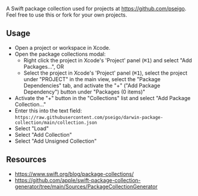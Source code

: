 
A Swift package collection used for projects at https://github.com/pseigo. Feel free to use this or fork for your own projects.

## Usage

- Open a project or workspace in Xcode.
- Open the package collections modal:
  - Right click the project in Xcode's 'Project' panel (<kbd>⌘1</kbd>) and select "Add Packages...", OR
  - Select the project in Xcode's 'Project' panel (<kbd>⌘1</kbd>), select the project under "PROJECT" in the main view, select the "Package Dependencies" tab, and activate the "+" ("Add Package Dependency") button under "Packages (0 items)" 
- Activate the "+" button in the "Collections" list and select "Add Package Collection..."
- Enter this into the text field: `https://raw.githubusercontent.com/pseigo/darwin-package-collection/main/collection.json`
- Select "Load"
- Select "Add Collection"
- Select "Add Unsigned Collection"

## Resources

- https://www.swift.org/blog/package-collections/
- https://github.com/apple/swift-package-collection-generator/tree/main/Sources/PackageCollectionGenerator

